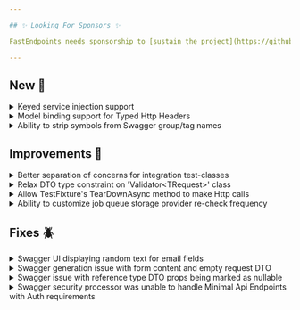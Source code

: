 ```yaml
---

## ✨ Looking For Sponsors ✨

FastEndpoints needs sponsorship to [sustain the project](https://github.com/FastEndpoints/FastEndpoints/issues/449). Please help out if you can.

---
```


[//]: # (<details><summary>title text</summary></details>)

## New 🎉

<details><summary>Keyed service injection support</summary>

//todo: update docs + write description here

</details>

<details><summary>Model binding support for Typed Http Headers</summary>

Typed Http Headers can be bound by simply annotating with a `[FromHeader(...)]` attribute like so:

```csharp
sealed class MyRequest : PlainTextRequest
{
    [FromHeader("Content-Disposition")]
    public ContentDispositionHeaderValue Disposition { get; set; }
}
```

NOTE: Only supports .Net 8 and typed header classes from `Microsoft.Net.Http.Headers` namespace.

</details>

<details><summary>Ability to strip symbols from Swagger group/tag names</summary>

Given a route like:

```
/api/admin-dashboard/ticket/{id}
```

And swagger config like this:

```csharp
bld.Services.SwaggerDocument(
    o =>
    {
        o.AutoTagPathSegmentIndex = 2;
        o.TagCase = TagCase.TitleCase;
        o.TagStripSymbols = true; //this option is new
    });
```

The resulting group/tag name will be:

```
AdminDashboard
```

</details>

## Improvements 🚀

<details><summary>Better separation of concerns for integration test-classes</summary>

Previously, the recommendation was to create as many derived `TestFixture<TProgram>` classes as needed and use them as the means to share data/state among multiple test-methods of the same test-class.

A new `StateFixture` abstract class has been introduced. So that your test suit can have just a couple of "App Fixtures"(`AppFixture<TProgram>`) - each representing a uniquely configured SUT(live app/WAF instance), while each test-class can have their own lightweight "StateFixture" for the sole purpose of sharing state/data amongst multiple test-methods of that test-class.

This leads to better test run performance as each unique SUT is only created once no matter how many test classes use the same derived `AppFixture<TProgram>` class. Please re-read the [integration testing doc page](https://fast-endpoints.com/docs/integration-unit-testing#fastendpoints-testing-package) for further clarification.

</details>

<details><summary>Relax DTO type constraint on 'Validator&lt;TRequest&gt;' class</summary>

The type constraint on the `Validator<TRequest>` class has been relaxed to `notnull` so that struct type DTOs can be validated.

</details>

<details><summary>Allow TestFixture's TearDownAsync method to make Http calls</summary>

Previously the `TestFixture<TProgram>` class would dispose the default http client before executing the teardown method. This prevents cleanup code to be able to make http calls. Now the http client is only disposed after `TearDownAsync` has completed.

</details>

<details><summary>Ability to customize job queue storage provider re-check frequency</summary>

You can now customize the job queue storage provider re-check time delay in case you need re-scheduled jobs to execute quicker.

```csharp
app.UseJobQueues( 
    o => 
    { 
        o.StorageProbeDelay = TimeSpan.FromSeconds(5); 
    });
```

</details>

## Fixes 🪲

<details><summary>Swagger UI displaying random text for email fields</summary>

When a FluentValidator rule is attached to a property that's an email address, Swagger UI was displaying a random string of characters instead of showing an email address. This has been rectified.

</details>

<details><summary>Swagger generation issue with form content and empty request DTO</summary>

Endpoints configured like below, where the request dto type is `EmptyRequest` and the endpoint allows form content; was causing the swagger processor to throw an error, which has been rectified.

```csharp
sealed class MyEndpoint : EndpointWithoutRequest<MyResponse>
{
    public override void Configure()
    {
        ...
        AllowFileUploads(); 
    }
}
```

</details>

<details><summary>Swagger issue with reference type DTO props being marked as nullable</summary>

Given a DTO such as this:

```csharp
sealed class MyRequest
{
    public string PropOne { get; set; }
    public string? PropTwo { get; set; }
}
```

The following swagger spec was generated before:

```json
"parameters": [
    {
        "name": "propOne",
        "in": "query",
        "required": true,
        "schema": {
            "type": "string",
            "nullable": true //this is wrong as property is not marked nullable
        }
    },
    {
        "name": "propTwo",
        "in": "query",
        "schema": {
            "type": "string",
            "nullable": true
        }
    }
]
```

Non-nullable reference types are not correctly generated as non-nullable.

</details>

<details><summary>Swagger security processor was unable to handle Minimal Api Endpoints with Auth requirements</summary>

A NRE was being thrown when the swagger security operation processor was encountering minimal api endpoints with auth requirements.

</details>

[//]: # (## Breaking Changes ⚠️)